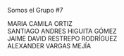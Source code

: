 Somos el Grupo #7

MARIA CAMILA ORTIZ  
SANTIAGO ANDRES HIGUITA GÓMEZ  
JAIME DAVID RESTREPO RODRÍGUEZ  
ALEXANDER VARGAS MEJÍA
